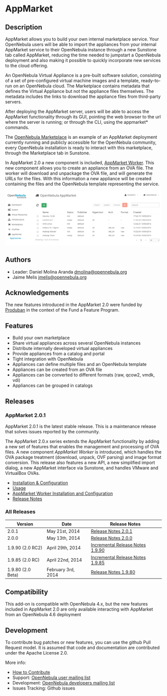 # AppMarket

## Description

AppMarket allows you to build your own internal marketplace service. Your OpenNebula users will be able to import the appliances from your internal AppMarket service to their OpenNebula instance through a new Sunstone tab called AppMarket, reducing the time needed to jumpstart a OpenNebula deployment and also making it possible to quickly incorporate new services to the cloud offering.

An OpenNebula Virtual Appliance is a pre-built software solution, consisting of a set of pre-configured virtual machine images and a template, ready-to-run on an OpenNebula cloud. The Marketplace contains metadata that defines the Virtual Appliance but not the appliance files themselves. The metadata includes the links to download the appliance files from third-party servers.

After deploying the AppMarket server, users will be able to access the AppMarket functionality through its GUI, pointing the web browser to the url where the server is running; or through the CLI, using the appmarket* commands.

The [OpenNebula Marketplace](http://marketplace.c12g.com/appliance) is an example of an AppMarket deployment currently running and publicly accessible for the OpenNebula community, every OpenNebula installation is ready to interact with this marketplace, through the Marketplace tab in Sunstone.

In AppMarket 2.0 a new component is included, [AppMarket Worker](doc/appmarket_worker_installation_and_configuration.md). This new component allows you to create an appliance from an OVA file. The worker will download and unpackage the OVA file, and will generate the URLs for the files. With this information a new appliance will be created containing the files and the OpenNebula template representing the service.

![market1306](doc/images/list_appliance_from_sunstone.png)

## Authors

* Leader: Daniel Molina Aranda dmolina@opennebula.org
* Jaime Melis jmelis@opennebula.org

## Acknowledgements

The new features introduced in the AppMarket 2.0 were funded by [Produban](http://www.produban.com/) in the context of the Fund a Feature Program.

## Features

* Build your own marketplace
* Share virtual appliances across several OpenNebula instances
* Distribute internally developed virtual appliances
* Provide appliances from a catalog and portal
* Tight integration with OpenNebula
* Appliances can define multiple files and an OpenNebula template
* Appliances can be created from an OVA file
* Appliances can be converted to different formats (raw, qcow2, vmdk, vdi)
* Appliances can be grouped in catalogs

## Releases

### AppMarket 2.0.1

AppMarket 2.0.1 is the latest stable release. This is a maintenance release that solves issues reported by the community.

The AppMarket 2.0.x series extends the AppMarket functionality by adding a new set of features that enables the management and processing of OVA files. A new component *AppMarket Worker* is introduced, which handles the OVA package treatment (download, unpack, OVF parsing) and image format conversion. This release also features a new API, a new simplified import dialog, a new AppMarket interface via Sunstone, and handles VMware and VirtualBox OVAs.

* [Installation & Configuration](doc/installation_and_configuration.md)
* [Usage](doc/usage.md)
* [AppMarket Worker Installation and Configuration](doc/appmarket_worker_installation_and_configuration.md)
* [Release Notes](doc/release_notes/appmarket-2.0.1.md)

### All Releases

|      Version      |        Date        |                               Release Notes                               |
| ----------------- | ------------------ | ------------------------------------------------------------------------- |
| 2.0.1             | May 21st, 2014     | [Release Notes 2.0.1](doc/release_notes/appmarket-2.0.1.md)               |
| 2.0.0             | May 13th, 2014     | [Release Notes 2.0.0](doc/release_notes/appmarket-2.0.0.md)               |
| 1.9.90 (2.0 RC2)  | April 29th, 2014   | [Incremental Release Notes 1.9.90](doc/release_notes/appmarket-1.9.90.md) |
| 1.9.85 (2.0 RC)   | April 22nd, 2014   | [Incremental Release Notes 1.9.85](doc/release_notes/appmarket-1.9.85.md) |
| 1.9.80 (2.0 Beta) | February 3rd, 2014 | [Release Notes 1.9.80](doc/release_notes/appmarket-1.9.80.md)             |

## Compatibility

This add-on is compatible with OpenNebula 4.x, but the new features included in AppMarket 2.0 are only available interacting with AppMarket from an OpenNebula 4.6 deployment

## Development

To contribute bug patches or new features, you can use the github Pull Request model. It is assumed that code and documentation are contributed under the Apache License 2.0.

More info:
* [How to Contribute](http://opennebula.org/software:add-ons#how_to_contribute_to_an_existing_add-on)
* Support: [OpenNebula user mailing list](http://opennebula.org/community:mailinglists)
* Development: [OpenNebula developers mailing list](http://opennebula.org/community:mailinglists)
* Issues Tracking: Github issues
